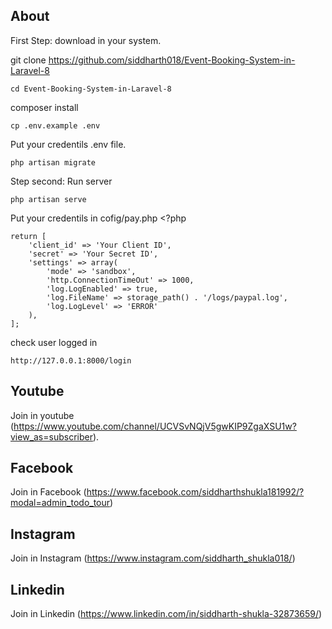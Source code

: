 ## About

First Step: download in your system.

git clone https://github.com/siddharth018/Event-Booking-System-in-Laravel-8

    cd Event-Booking-System-in-Laravel-8

composer install

    cp .env.example .env

Put your credentils .env file.

    php artisan migrate 

Step second: Run server

    php artisan serve

Put your credentils in cofig/pay.php
    <?php 

    return [ 
        'client_id' => 'Your Client ID',
        'secret' => 'Your Secret ID',
        'settings' => array(
            'mode' => 'sandbox',
            'http.ConnectionTimeOut' => 1000,
            'log.LogEnabled' => true,
            'log.FileName' => storage_path() . '/logs/paypal.log',
            'log.LogLevel' => 'ERROR'
        ),
    ];

check user logged in
        
    http://127.0.0.1:8000/login

## Youtube
Join in youtube
(https://www.youtube.com/channel/UCVSvNQjV5gwKIP9ZgaXSU1w?view_as=subscriber).

## Facebook
Join in Facebook
(https://www.facebook.com/siddharthshukla181992/?modal=admin_todo_tour)

## Instagram
Join in Instagram
(https://www.instagram.com/siddharth_shukla018/)

## Linkedin
Join in Linkedin
(https://www.linkedin.com/in/siddharth-shukla-32873659/)
